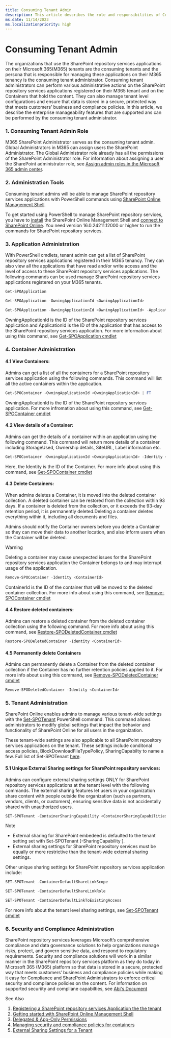 ```yaml
---
title: Consuming Tenant Admin
description: This article describes the role and responsibilities of Consuming Tenant Admin in SharePoint repository services
ms.date: 11/14/2023
ms.localizationpriority: high
---
```

# Consuming Tenant Admin

The organizations that use the SharePoint repository services applications on their Microsoft 365(M365) tenants are the consuming tenants and the persona that is responsible for managing these applications on their M365 tenancy is the consuming tenant administrator. Consuming tenant administrators can perform various administrative actions on the SharePoint repository services applications registered on their M365 tenant and on the Containers that hold the content. They can also manage tenant level configurations and ensure that data is stored in a secure, protected way that meets customers’ business and compliance policies. In this article, we describe the enterprise manageability features that are supported ans can be performed by the consuming tenant administrator.  

### 1. Consuming Tenant Admin Role 

M365 SharePoint Administrator serves as the consuming tenant admin.  Global Administrators in M365 can assign users the SharePoint Administrator. The Global Administrator role already has all the permissions of the SharePoint Administrator role. For information about assigning a user the SharePoint administrator role, see [Assign admin roles in the Microsoft 365 admin center](https://learn.microsoft.com/en-us/microsoft-365/admin/add-users/assign-admin-roles?view=o365-worldwide). 

### 2. Administration Tools

Consuming tenant admins will be able to manage SharePoint repository services applications with PowerShell commands using [SharePoint Online Management Shell](https://learn.microsoft.com/en-us/powershell/sharepoint/sharepoint-online/connect-sharepoint-online). 

To get started using PowerShell to manage SharePoint repository services, you have to [install](https://www.microsoft.com/en-us/download/details.aspx?id=35588) the SharePoint Online Management Shell and [connect to SharePoint Online](https://learn.microsoft.com/en-us/powershell/module/sharepoint-online/connect-sposervice?view=sharepoint-ps). You need version 16.0.24211.12000 or higher to run the commands for SharePoint repository services.

### 3. Application Administration

With PowerShell cmdlets, tenant admin can get a list of SharePoint repository services applications registered in their M365 tenancy. They can also view all the applications that have read and/or write access and the level of access to these SharePoint repository services applications.
The following commands can be used manage SharePoint repository services applications registered on your M365 tenants. 

```powershell
Get-SPOApplication
```
```powershell
Get-SPOApplication -OwningApplicationId <OwningApplicationId>
```
```powershell
Get-SPOApplication -OwningApplicationId <OwningApplicationId> -ApplicationId <ApplicationId>
```
OwningApplicationId is the ID of the SharePoint repository services application and ApplicationId is the ID of the application that has access to the SharePoint repository services application.
For more information about using this command, see [Get-SPOApplication cmdlet](https://github.com/cindylay/OfficeDocs-SharePoint-PowerShell/edit/cindy/spocontainer/sharepoint/sharepoint-ps/sharepoint-online/Get-SPOContainer.md)

### 4. Container Administration

#### 4.1 **View Containers:** 
Admins can get a list of all the containers for a SharePoint repository services application using the following commands. This command will list all the active containers within the application.
```powershell
Get-SPOContainer -OwningApplicationId <OwningApplicationId> | FT
```
OwningApplicationId is the ID of the SharePoint repository services application. For more infromation about using this command, see [Get-SPOContainer cmdlet](https://github.com/cindylay/OfficeDocs-SharePoint-PowerShell/edit/cindy/spocontainer/sharepoint/sharepoint-ps/sharepoint-online/Get-SPOContainer.md)

#### 4.2 **View details of a Container:** 
Admins can get the details of a container within an application using the following command. This command will return more details of a container including StorageUsed, Ownership details, SiteURL, Label information etc.
  
```powershell
Get-SPOContainer -OwningApplicationId <OwningApplicationId> -Identity <ContainerId>  
```
Here, the Identity is the ID of the Container. For more info about using this command, see [Get-SPOContainer cmdlet](https://github.com/cindylay/OfficeDocs-SharePoint-PowerShell/edit/cindy/spocontainer/sharepoint/sharepoint-ps/sharepoint-online/Get-SPOContainer.md)

#### 4.3 **Delete Containers:** 
When admins deletes a Container, it is moved into the deleted container collection. A deleted container can be restored from the collection within 93 days. If a container is deleted from the collection, or it exceeds the 93-day retention period, it is permanently deleted.Deleting a container deletes everything within it, including all documents and files.

Admins should notify the Container owners before you delete a Container so they can move their data to another location, and also inform users when the Container will be deleted.

> [!WARNING]
> Deleting a container may cause unexpected issues for the SharePoint repository services application the Container belongs to and may interrupt usage of the application.

>
 ```powershell
Remove-SPOContainer -Identity <ContainerId> 
```
ContainerId is the ID of the container that will be moved to the deleted container collection. For more info about using this command, see [Remove-SPOContainer cmdlet](https://github.com/cindylay/OfficeDocs-SharePoint-PowerShell/edit/cindy/spocontainer/sharepoint/sharepoint-ps/sharepoint-online/Get-SPOContainer.md)

#### 4.4 **Restore deleted containers:** 
Admins can restore a deleted container from the deleted container collection using the following command. For more info about using this command, see [Restore-SPODeletedContainer cmdlet](https://github.com/cindylay/OfficeDocs-SharePoint-PowerShell/edit/cindy/spocontainer/sharepoint/sharepoint-ps/sharepoint-online/Get-SPOContainer.md)
```powershell
Restore-SPODeletedContainer -Identity <ContainerId>
```
#### 4.5 **Permanently delete Containers** 
Admins can permanently delete a Container from the deleted container collection if the Container has no further retention policies applied to it. For more info about using this command, see [Remove-SPODeletedContainer cmdlet](https://github.com/cindylay/OfficeDocs-SharePoint-PowerShell/edit/cindy/spocontainer/sharepoint/sharepoint-ps/sharepoint-online/Get-SPOContainer.md) 
```powershell
Remove-SPODeletedContainer -Identity <ContainerId>
```

### 5. Tenant Administration

SharePoint Online enables admins to manage various tenant-wide settings with the [Set-SPOTenant](https://learn.microsoft.com/en-us/powershell/module/sharepoint-online/set-spotenant?view=sharepoint-ps) PowerShell command. This command allows administrators to modify global settings that impact the behavior and functionality of SharePoint Online for all users in the organization. 

These tenant-wide settings are also applicable to all SharePoint repository services applications on the tenant. These settings include conditonal access policies, BlockDownloadFileTypePolicy, SharingCapabilty to name a few.  Full list of Set-SPOTenant [here](https://learn.microsoft.com/en-us/powershell/module/sharepoint-online/set-spotenant?view=sharepoint-ps).

#### 5.1 **Unique External Sharing settings for SharePoint repository services:**

Admins can configure external sharing settings ONLY for SharePoint repository services applications at the tenant level with the following commands. The external sharing features let users in your organization share content with people outside the organization (such as partners, vendors, clients, or customers), ensuring sensitive data is not accidentally shared with unauthorized users.
  
```powershell
SET-SPOTenant -ContainerSharingCapability <ContainerSharingCapabilities>
```
> [!NOTE]
> * External sharing for SharePoint embedeed is defaulted to the tenant setting set with Set-SPOTenant [-SharingCapability <SharingCapabilities>].
> * External sharing settings for SharePoint repository services must be equally or more restrictive than the tenant-wide external sharing settings.


Other unique sharing settings for SharePoint repository services application include:
```powershell
SET-SPOTenant -ContainerDefaultShareLinkScope 
```

```powershell
SET-SPOTenant -ContainerDefaultShareLinkRole
```

 ```powershell
SET-SPOTenant -ContainerDefaultLinkToExistingAccess 
```
For more info about the tenant level sharing settings, see [Set-SPOTenant cmdlet](https://github.com/cindylay/OfficeDocs-SharePoint-PowerShell/edit/cindy/spocontainer/sharepoint/sharepoint-ps/sharepoint-online/Get-SPOContainer.md) 

  
### 6. Security and Compliance Administration
SharePoint repository services leverages Microsoft’s comprehensive compliance and data governance solutions to help organizations manage risks, protect, and govern sensitive data, and respond to regulatory requirements. Security and compliance solutions will work in a similar manner in the SharePoint repository services platform as they do today in Microsoft 365 (M365) platform so that data is stored in a secure, protected way that meets customers’ business and compliance policies while making it easy for Compliance and SharePoint Administrators to enforce critical security and compliance policies on the content. For information on supported securiity and compliane capabilties, see [Abi's Document](https://github.com/cindylay/OfficeDocs-SharePoint-PowerShell/edit/cindy/spocontainer/sharepoint/sharepoint-ps/sharepoint-online/Get-SPOContainer.md)

See Also
1. [Registering a SharePoint repository services Application the the tenant](https://learn.microsoft.com/en-us/powershell/sharepoint/sharepoint-online/connect-sharepoint-online)
2. [Getting started with SharePoint Online Management Shell](https://learn.microsoft.com/en-us/powershell/sharepoint/sharepoint-online/connect-sharepoint-online)
3. [Delegated & App-Only Permissions](https://learn.microsoft.com/en-us/powershell/sharepoint/sharepoint-online/connect-sharepoint-online)  
4. [Managing security and compliance policies for containers](https://learn.microsoft.com/en-us/powershell/sharepoint/sharepoint-online/connect-sharepoint-online)
5. [External Sharing Settings for a Tenant](https://learn.microsoft.com/en-us/powershell/sharepoint/sharepoint-online/connect-sharepoint-online)
